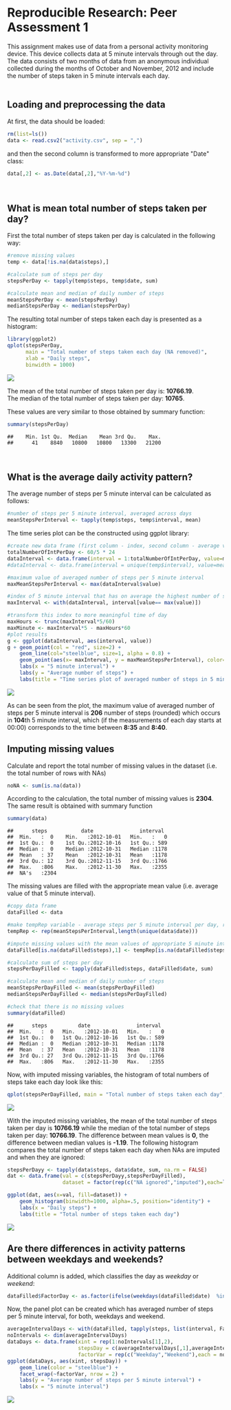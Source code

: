 # Reproducible Research: Peer Assessment 1


This assignment makes use of data from a personal activity monitoring device.
This device collects data at 5 minute intervals through out the day.
The data consists of two months of data from an anonymous individual collected
during the months of October and November, 2012 and include the number of steps
taken in 5 minute intervals each day.
<br><br>

## Loading and preprocessing the data
At first, the data should be loaded:

```r
rm(list=ls())
data <- read.csv2("activity.csv", sep = ",")
```
and then the second column is transformed to more appropriate "Date" class:

```r
data[,2] <- as.Date(data[,2],"%Y-%m-%d")
```
<br>


## What is mean total number of steps taken per day?
First the total number of steps taken per day is calculated in the following way:

```r
#remove missing values
temp <- data[!is.na(data$steps),]

#calculate sum of steps per day
stepsPerDay <- tapply(temp$steps, temp$date, sum)

#calculate mean and median of daily number of steps
meanStepsPerDay <- mean(stepsPerDay)
medianStepsPerDay <- median(stepsPerDay)
```

The resulting total number of steps taken each day is presented as a histogram:

```r
library(ggplot2)
qplot(stepsPerDay,
      main = "Total number of steps taken each day (NA removed)",
      xlab = "Daily steps",
      binwidth = 1000)
```

![](PA1_template_files/figure-html/stepsPerDayHistogram-1.png) 

The mean of the total number of steps taken per day is: **10766.19**.  
The median of the total number of steps taken per day: **10765**.


These values are very similar to those obtained by summary function:

```r
summary(stepsPerDay)
```

```
##    Min. 1st Qu.  Median    Mean 3rd Qu.    Max. 
##      41    8840   10800   10800   13300   21200
```
<br>


## What is the average daily activity pattern?
The average number of steps per 5 minute interval can be calculated as follows:

```r
#number of steps per 5 minute interval, averaged across days
meanStepsPerInterval <- tapply(temp$steps, temp$interval, mean)
```

The time series plot can be the constructed using ggplot library:

```r
#create new data frame (first column - index, second column - average value)
totalNumberOfIntPerDay <- 60/5 * 24
dataInterval <- data.frame(interval = 1:totalNumberOfIntPerDay, value=meanStepsPerInterval)
#dataInterval <- data.frame(interval = unique(temp$interval), value=meanStepsPerInterval)

#maximum value of averaged number of steps per 5 minute interval
maxMeanStepsPerInterval <- max(dataInterval$value)

#index of 5 minute interval that has on average the highest number of steps
maxInterval <- with(dataInterval, interval[value== max(value)])

#transform this index to more meaningful time of day
maxHours <- trunc(maxInterval*5/60)
maxMinute <- maxInterval*5 - maxHours*60
#plot results
g <- ggplot(dataInterval, aes(interval, value))
g + geom_point(col = "red", size=2) + 
    geom_line(col="steelblue", size=1, alpha = 0.8) +
    geom_point(aes(x= maxInterval, y = maxMeanStepsPerInterval), color="red", size = 4, alpha = 0.9) +
    labs(x = "5 minute interval") +
    labs(y = "Average number of steps") +
    labs(title = "Time series plot of averaged number of steps in 5 minute interval")
```

![](PA1_template_files/figure-html/averageDailyPlot-1.png) 

As can be seen from the plot, the maximum value of averaged number of steps per 5 minute interval is **206** number of steps (rounded) which occurs in **104**th 5 minute interval, which (if the measurements of each day starts at 00:00) corresponds to the time between **8:35** and **8:40**.
<br>


## Imputing missing values
Calculate and report the total number of missing values in the dataset (i.e. the total number of rows with NAs)

```r
noNA <- sum(is.na(data))
```
According to the calculation, the total number of missing values is **2304**. The same result is obtained with summary function

```r
summary(data)
```

```
##      steps           date               interval   
##  Min.   :  0    Min.   :2012-10-01   Min.   :   0  
##  1st Qu.:  0    1st Qu.:2012-10-16   1st Qu.: 589  
##  Median :  0    Median :2012-10-31   Median :1178  
##  Mean   : 37    Mean   :2012-10-31   Mean   :1178  
##  3rd Qu.: 12    3rd Qu.:2012-11-15   3rd Qu.:1766  
##  Max.   :806    Max.   :2012-11-30   Max.   :2355  
##  NA's   :2304
```
The missing values are filled with the appropriate mean value (i.e. average value of that 5 minute interval). 

```r
#copy data frame
dataFilled <- data

#make tempRep variable - average steps per 5 minute interval per day, repeat it for number of days in dataset
tempRep <- rep(meanStepsPerInterval,length(unique(data$date)))

#impute missing values with the mean values of appropriate 5 minute interval
dataFilled[is.na(dataFilled$steps),1] <- tempRep[is.na(dataFilled$steps)]

#calculate sum of steps per day
stepsPerDayFilled <- tapply(dataFilled$steps, dataFilled$date, sum)

#calculate mean and median of daily number of steps
meanStepsPerDayFilled <- mean(stepsPerDayFilled)
medianStepsPerDayFilled <- median(stepsPerDayFilled)

#check that there is no missing values
summary(dataFilled)
```

```
##      steps          date               interval   
##  Min.   :  0   Min.   :2012-10-01   Min.   :   0  
##  1st Qu.:  0   1st Qu.:2012-10-16   1st Qu.: 589  
##  Median :  0   Median :2012-10-31   Median :1178  
##  Mean   : 37   Mean   :2012-10-31   Mean   :1178  
##  3rd Qu.: 27   3rd Qu.:2012-11-15   3rd Qu.:1766  
##  Max.   :806   Max.   :2012-11-30   Max.   :2355
```
Now, with imputed missing variables, the histogram of total numbers of steps take each day look like this:

```r
qplot(stepsPerDayFilled, main = "Total number of steps taken each day", xlab = "Daily steps", binwidth = 1000)
```

![](PA1_template_files/figure-html/stepsPerDayHistogramFilled-1.png) 

With the imputed missing variables, the mean of the total number of steps taken per day is **10766.19** while the median of the total number of steps taken per day: **10766.19**. The difference between mean values is **0**, the difference between median values is **-1.19**. The following histogram compares the total number of steps taken each day when NAs are imputed and when they are ignored:

```r
stepsPerDayy <- tapply(data$steps, data$date, sum, na.rm = FALSE)
dat <- data.frame(val = c(stepsPerDayy,stepsPerDayFilled),
                  dataset = factor(rep(c("NA ignored","imputed"),each=length(stepsPerDayy))))

ggplot(dat, aes(x=val, fill=dataset)) +
    geom_histogram(binwidth=1000, alpha=.5, position="identity") +
    labs(x = "Daily steps") +
    labs(title = "Total number of steps taken each day")
```

![](PA1_template_files/figure-html/stepsPerDayHistogramCompare-1.png) 
<br>


## Are there differences in activity patterns between weekdays and weekends?
Additional column is added, which classifies the day as *weekday* or *weekend*:

```r
dataFilled$FactorDay <- as.factor(ifelse(weekdays(dataFilled$date)  %in% c("subota","nedjelja"), "Weekend", "Weekday"))
```
Now, the panel plot can be created which has averaged number of steps per 5 minute interval, for both, weekdays and weekend.

```r
averageIntervalDays <- with(dataFilled, tapply(steps, list(interval, FactorDay), mean))
noIntervals <- dim(averageIntervalDays)
dataDays <- data.frame(xint = rep(1:noIntervals[1],2), 
                       stepsDay = c(averageIntervalDays[,1],averageIntervalDays[,2]),
                       factorVar = rep(c("Weekday","Weekend"),each = noIntervals[1]))
ggplot(dataDays, aes(xint, stepsDay)) +
    geom_line(color = "steelblue") +
    facet_wrap(~factorVar, nrow = 2) +
    labs(y = "Average number of steps per 5 minute interval") +
    labs(x = "5 minute interval")
```

![](PA1_template_files/figure-html/makePanelPlot-1.png) 



<br>

